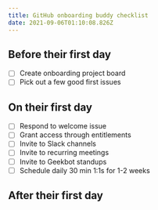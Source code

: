 ```yaml
---
title: GitHub onboarding buddy checklist
date: 2021-09-06T01:10:08.826Z
---
```

## Before their first day

- [ ] Create onboarding project board
- [ ] Pick out a few good first issues

## On their first day

- [ ] Respond to welcome issue
- [ ] Grant access through entitlements
- [ ] Invite to Slack channels
- [ ] Invite to recurring meetings
- [ ] Invite to Geekbot standups
- [ ] Schedule daily 30 min 1:1s for 1-2 weeks

## After their first day  